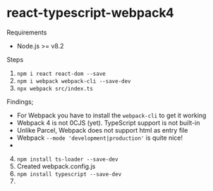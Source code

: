 # react-typescript-webpack4


Requirements
* Node.js >= v8.2


Steps
1. `npm i react react-dom --save`
2. `npm i webpack webpack-cli --save-dev`
3. `npx webpack src/index.ts`

Findings;
* For Webpack you have to install the `webpack-cli` to get it working
* Webpack 4 is not 0CJS (yet). TypeScript support is not built-in
* Unlike Parcel, Webpack does not support html as entry file
* Webpack `--mode 'development|production'` is quite nice!
* 

4. `npm install ts-loader --save-dev`
5. Created webpack.config.js
6. `npm install typescript --save-dev`
7. 